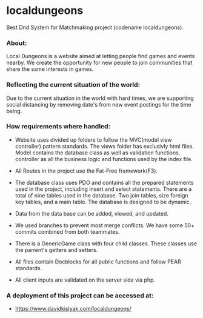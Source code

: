 # localdungeons
Best Dnd System for Matchmaking project (codename localdungeons).

### About:
Local Dungeons is a website aimed at letting people find games and events nearby. 
We create the opportunity for new people to join communities that share the same interests in games.

### Reflecting the current situation of the world:
Due to the current situation in the world with hard times, we are supporting social distancing by removing date's from new event postings for the time being.

### How requirements where handled:
- Website uses divided up folders to follow the MVC(model view controller) pattern standards. The views folder has exclusivly html files. Model contains the database class as well as validation functions. controller as all the business logic and functions used by the index file.

- All Routes in the project use the Fat-Free framework(F3).

- The database class uses PDO and contains all the prepared statements used in the project, including insert and select statements. There are a total of nine tables used in the database. Two join tables, size foreign key tables, and a main table. The database is designed to be dynamic.
- Data from the data base can be added, viewed, and updated.
- We used branches to prevent most merge conflicts. We have some 50+ commits combined from both teammates.
- There is a GenericGame class with four child classes. These classes use the parrent's getters and setters.
- All files contain Docblocks for all public functions and follow PEAR standards.
- All client inputs are validated on the server side via php.

### A deployment of this project can be accessed at:
- https://www.davidkislyak.com/localdungeons/
